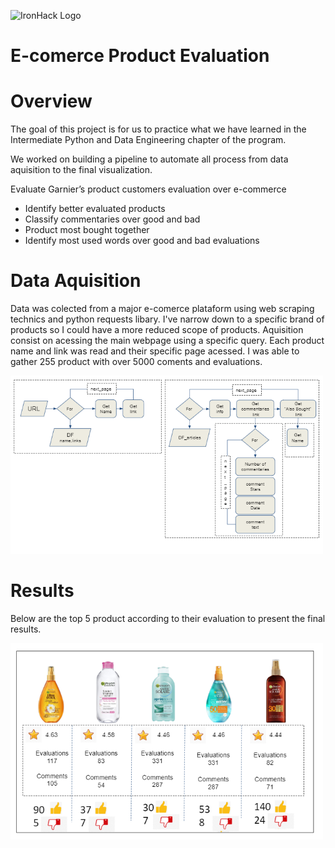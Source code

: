 ![IronHack Logo](https://s3-eu-west-1.amazonaws.com/ih-materials/uploads/upload_d5c5793015fec3be28a63c4fa3dd4d55.png)

# E-comerce Product Evaluation

# Overview

The goal of this project is for us to practice what we have learned in the Intermediate Python and Data Engineering chapter of the program. 

We worked on building a pipeline to automate all process from data aquisition to the final visualization.

Evaluate Garnier’s product   customers evaluation over e-commerce

* Identify better evaluated products
* Classify commentaries over good and bad
* Product most bought together
* Identify most used words over good and bad evaluations

# Data Aquisition

Data was colected from a major e-comerce plataform using web scraping technics and  python requests libary. I've narrow down to a specific brand of products so I could have a more reduced scope of products. Aquisition consist on acessing the main webpage using a specific query. Each product name and link was read and their specific page acessed. I was able to gather 255 product with over 5000 coments and evaluations.

<img src="./image/Data_scrapping_flow.PNG" alt="Data flow" width="500"/>

# Results

Below are the top 5 product according to their evaluation to present the final results.

<img src="./image/results.PNG" alt="Data flow" width="500"/>
